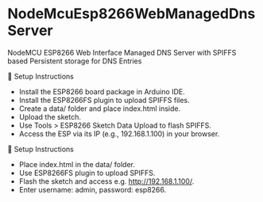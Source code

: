 # NodeMcuEsp8266WebManagedDnsServer
NodeMCU ESP8266 Web Interface Managed DNS Server with SPIFFS based Persistent storage for DNS Entries


🧰 Setup Instructions
- Install the ESP8266 board package in Arduino IDE.
- Install the ESP8266FS plugin to upload SPIFFS files.
- Create a data/ folder and place index.html inside.
- Upload the sketch.
- Use Tools > ESP8266 Sketch Data Upload to flash SPIFFS.
- Access the ESP via its IP (e.g., 192.168.1.100) in your browser.

🧰 Setup Instructions
- Place index.html in the data/ folder.
- Use ESP8266FS plugin to upload SPIFFS.
- Flash the sketch and access e.g. http://192.168.1.100/.
- Enter username: admin, password: esp8266.

